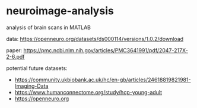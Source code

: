 # neuroimage-analysis
analysis of brain scans in MATLAB

data: https://openneuro.org/datasets/ds000114/versions/1.0.2/download

paper: https://pmc.ncbi.nlm.nih.gov/articles/PMC3641991/pdf/2047-217X-2-6.pdf

potential future datasets:

- https://community.ukbiobank.ac.uk/hc/en-gb/articles/24618819821981-Imaging-Data
- https://www.humanconnectome.org/study/hcp-young-adult
- https://openneuro.org
